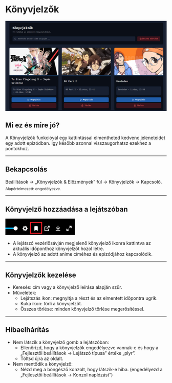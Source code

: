 # Könyvjelzők
![Könyvjelzők lista](./img/bookmarks.png)

## Mi ez és mire jó?

A Könyvjelzők funkcióval egy kattintással elmentheted kedvenc jeleneteidet egy adott epizódban.
Így később azonnal visszaugorhatsz ezekhez a pontokhoz.

---

## Bekapcsolás

Beállítások → „Könyvjelzők & Előzmények” fül → Könyvjelzők → Kapcsoló.
<sub>Alapértelmezett: engedélyezve.</sub>

---

## Könyvjelző hozzáadása a lejátszóban

![Könyvjelző gomb a lejátszóban](./img/bookmark.png)

- A lejátszó vezérlősávján megjelenő könyvjelző ikonra kattintva az aktuális időponthoz könyvjelzőt hozol létre.
- A könyvjelző az adott anime címéhez és epizódjához kapcsolódik.

---

## Könyvjelzők kezelése


- Keresés: cím vagy a könyvjelző leírása alapján szűr.
- Műveletek:
    - Lejátszás ikon: megnyitja a részt és az elmentett időpontra ugrik.
    - Kuka ikon: törli a könyvjelzőt.
    - Összes törlése: minden könyvjelző törlése megerősítéssel.

---


## Hibaelhárítás

- Nem látszik a könyvjelző gomb a lejátszóban:
    - Ellenőrizd, hogy a könyvjelzők engedélyezve vannak-e és hogy a „Fejlesztői beállítások → Lejátszó típusa” értéke „plyr”.
    - Töltsd újra az oldalt.
- Nem mentődik a könyvjelző:
    - Nézd meg a böngésző konzolt, hogy látszik-e hiba. (engedélyezd a „Fejlesztői beállítások → Konzol naplózást”)

